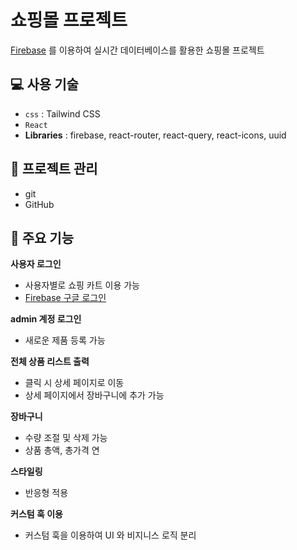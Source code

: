 # 쇼핑몰 프로젝트

[Firebase](https://firebase.google.com/docs/guides?hl=ko) 를 이용하여 실시간 데이터베이스를 활용한 쇼핑몰 프로젝트

## 💻 사용 기술

- `css` : Tailwind CSS
- `React`
- **Libraries** : firebase, react-router, react-query, react-icons, uuid

## 📅 프로젝트 관리

- git
- GitHub
  
## 📌 주요 기능

**사용자 로그인**
- 사용자별로 쇼핑 카트 이용 가능
- [Firebase 구글 로그인](https://firebase.google.com/docs/auth/web/google-signin?hl=ko)

**admin 계정 로그인**
- 새로운 제품 등록 가능 

**전체 상품 리스트 출력**
- 클릭 시 상세 페이지로 이동
- 상세 페이지에서 장바구니에 추가 가능

**장바구니**
- 수량 조절 및 삭제 가능
- 상품 총액, 총가격 연

**스타일링**
- 반응형 적용

**커스텀 훅 이용**
- 커스텀 훅을 이용하여 UI 와 비지니스 로직 분리
